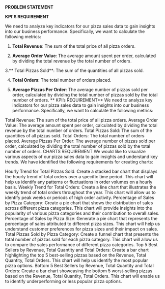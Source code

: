 **PROBLEM STATEMENT**

**KPI'S REQUIREMENT**

We need to analyze key indicators for our pizza sales data to gain insights into our business performance. Specifically, we want to calculate the following metrics:

1. **Total Revenue**: The sum of the total price of all pizza orders.

2. **Average Order Value**: The average amount spent per order, calculated by dividing the total revenue by the total number of orders.

3.** Total Pizzas Sold**: The sum of the quantities of all pizzas sold.

4. **Total Orders**: The total number of orders placed.

5. **Average Pizzas Per Order**: The average number of pizzas sold per order, calculated by dividing the total number of pizzas sold by the total number of orders.
**
   KPI’s REQUIREMENT**
We need to analyze key indicators for our pizza sales data to gain insights into our business performance. Specifically, we want to calculate the following metrics:

Total Revenue: The sum of the total price of all pizza orders.
Average Order Value: The average amount spent per order, calculated by dividing the total revenue by the total number of orders.
Total Pizzas Sold: The sum of the quantities of all pizzas sold.
Total Orders: The total number of orders placed.
Average Pizzas Per Order: The average number of pizzas sold per order, calculated by dividing the total number of pizzas sold by the total number of orders.
CHARTS REQUIREMENT
We would like to visualize various aspects of our pizza sales data to gain insights and understand key trends. We have identified the following requirements for creating charts:

Hourly Trend for Total Pizzas Sold: Create a stacked bar chart that displays the hourly trend of total orders over a specific time period. This chart will help us identify any patterns or fluctuations in order volumes on a hourly basis.
Weekly Trend for Total Orders: Create a line chart that illustrates the weekly trend of total orders throughout the year. This chart will allow us to identify peak weeks or periods of high order activity.
Percentage of Sales by Pizza Category: Create a pie chart that shows the distribution of sales across different pizza categories. This chart will provide insights into the popularity of various pizza categories and their contribution to overall sales.
Percentage of Sales by Pizza Size: Generate a pie chart that represents the percentage of sales attributed to different pizza sizes. This chart will help us understand customer preferences for pizza sizes and their impact on sales.
Total Pizzas Sold by Pizza Category: Create a funnel chart that presents the total number of pizzas sold for each pizza category. This chart will allow us to compare the sales performance of different pizza categories.
Top 5 Best Sellers by Revenue, Total Quantity and Total Orders: Create a bar chart highlighting the top 5 best-selling pizzas based on the Revenue, Total Quantity, Total Orders. This chart will help us identify the most popular pizza options.
Bottom 5 Best Sellers by Revenue, Total Quantity and Total Orders: Create a bar chart showcasing the bottom 5 worst-selling pizzas based on the Revenue, Total Quantity, Total Orders. This chart will enable us to identify underperforming or less popular pizza options.

